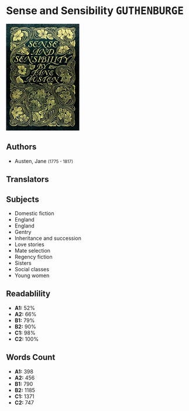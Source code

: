 # Sense and Sensibility <kbd>GUTHENBURGE</kbd>

![](./cover.medium.jpg "")

## Authors


 - Austen, Jane <small>(1775 - 1817)</small>

## Translators



## Subjects


 - Domestic fiction
 - England
 - England
 - Gentry
 - Inheritance and succession
 - Love stories
 - Mate selection
 - Regency fiction
 - Sisters
 - Social classes
 - Young women

## Readablility


 - **A1:** 52%
 - **A2:** 66%
 - **B1:** 79%
 - **B2:** 90%
 - **C1:** 98%
 - **C2:** 100%

## Words Count


 - **A1:** 398
 - **A2:** 456
 - **B1:** 790
 - **B2:** 1185
 - **C1:** 1371
 - **C2:** 747
